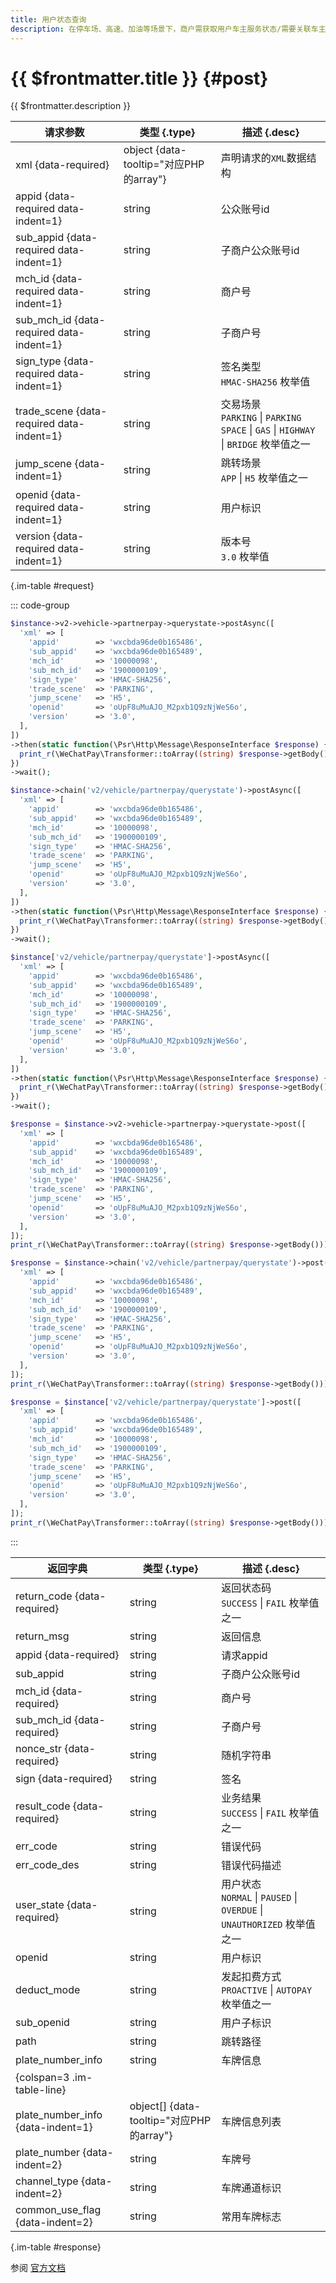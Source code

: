 ```yaml
---
title: 用户状态查询
description: 在停车场、高速、加油等场景下，商户需获取用户车主服务状态/需要关联车主服务。本接口，会查询用户是否开通、授权、有欠费或黑名单用户情况，并将对应的用户状态进行返回。
---
```


# {{ $frontmatter.title }} {#post}

{{ $frontmatter.description }}

| 请求参数 | 类型 {.type} | 描述 {.desc}
| --- | --- | ---
| xml {data-required} | object {data-tooltip="对应PHP的array"} | 声明请求的`XML`数据结构
| appid {data-required data-indent=1} | string | 公众账号id
| sub_appid {data-required data-indent=1} | string | 子商户公众账号id
| mch_id {data-required data-indent=1} | string | 商户号
| sub_mch_id {data-required data-indent=1} | string | 子商户号
| sign_type {data-required data-indent=1} | string | 签名类型<br/>`HMAC-SHA256` 枚举值
| trade_scene {data-required data-indent=1} | string | 交易场景<br/>`PARKING` \| `PARKING SPACE` \| `GAS` \| `HIGHWAY` \| `BRIDGE` 枚举值之一
| jump_scene {data-indent=1} | string | 跳转场景<br/>`APP` \| `H5` 枚举值之一
| openid {data-required data-indent=1} | string | 用户标识
| version {data-required data-indent=1} | string | 版本号<br/>`3.0` 枚举值

{.im-table #request}

::: code-group

```php [异步纯链式]
$instance->v2->vehicle->partnerpay->querystate->postAsync([
  'xml' => [
    'appid'        => 'wxcbda96de0b165486',
    'sub_appid'    => 'wxcbda96de0b165489',
    'mch_id'       => '10000098',
    'sub_mch_id'   => '1900000109',
    'sign_type'    => 'HMAC-SHA256',
    'trade_scene'  => 'PARKING',
    'jump_scene'   => 'H5',
    'openid'       => 'oUpF8uMuAJO_M2pxb1Q9zNjWeS6o',
    'version'      => '3.0',
  ],
])
->then(static function(\Psr\Http\Message\ResponseInterface $response) {
  print_r(\WeChatPay\Transformer::toArray((string) $response->getBody()));
})
->wait();
```

```php [异步声明式]
$instance->chain('v2/vehicle/partnerpay/querystate')->postAsync([
  'xml' => [
    'appid'        => 'wxcbda96de0b165486',
    'sub_appid'    => 'wxcbda96de0b165489',
    'mch_id'       => '10000098',
    'sub_mch_id'   => '1900000109',
    'sign_type'    => 'HMAC-SHA256',
    'trade_scene'  => 'PARKING',
    'jump_scene'   => 'H5',
    'openid'       => 'oUpF8uMuAJO_M2pxb1Q9zNjWeS6o',
    'version'      => '3.0',
  ],
])
->then(static function(\Psr\Http\Message\ResponseInterface $response) {
  print_r(\WeChatPay\Transformer::toArray((string) $response->getBody()));
})
->wait();
```

```php [异步属性式]
$instance['v2/vehicle/partnerpay/querystate']->postAsync([
  'xml' => [
    'appid'        => 'wxcbda96de0b165486',
    'sub_appid'    => 'wxcbda96de0b165489',
    'mch_id'       => '10000098',
    'sub_mch_id'   => '1900000109',
    'sign_type'    => 'HMAC-SHA256',
    'trade_scene'  => 'PARKING',
    'jump_scene'   => 'H5',
    'openid'       => 'oUpF8uMuAJO_M2pxb1Q9zNjWeS6o',
    'version'      => '3.0',
  ],
])
->then(static function(\Psr\Http\Message\ResponseInterface $response) {
  print_r(\WeChatPay\Transformer::toArray((string) $response->getBody()));
})
->wait();
```

```php [同步纯链式]
$response = $instance->v2->vehicle->partnerpay->querystate->post([
  'xml' => [
    'appid'        => 'wxcbda96de0b165486',
    'sub_appid'    => 'wxcbda96de0b165489',
    'mch_id'       => '10000098',
    'sub_mch_id'   => '1900000109',
    'sign_type'    => 'HMAC-SHA256',
    'trade_scene'  => 'PARKING',
    'jump_scene'   => 'H5',
    'openid'       => 'oUpF8uMuAJO_M2pxb1Q9zNjWeS6o',
    'version'      => '3.0',
  ],
]);
print_r(\WeChatPay\Transformer::toArray((string) $response->getBody()));
```

```php [同步声明式]
$response = $instance->chain('v2/vehicle/partnerpay/querystate')->post([
  'xml' => [
    'appid'        => 'wxcbda96de0b165486',
    'sub_appid'    => 'wxcbda96de0b165489',
    'mch_id'       => '10000098',
    'sub_mch_id'   => '1900000109',
    'sign_type'    => 'HMAC-SHA256',
    'trade_scene'  => 'PARKING',
    'jump_scene'   => 'H5',
    'openid'       => 'oUpF8uMuAJO_M2pxb1Q9zNjWeS6o',
    'version'      => '3.0',
  ],
]);
print_r(\WeChatPay\Transformer::toArray((string) $response->getBody()));
```

```php [同步属性式]
$response = $instance['v2/vehicle/partnerpay/querystate']->post([
  'xml' => [
    'appid'        => 'wxcbda96de0b165486',
    'sub_appid'    => 'wxcbda96de0b165489',
    'mch_id'       => '10000098',
    'sub_mch_id'   => '1900000109',
    'sign_type'    => 'HMAC-SHA256',
    'trade_scene'  => 'PARKING',
    'jump_scene'   => 'H5',
    'openid'       => 'oUpF8uMuAJO_M2pxb1Q9zNjWeS6o',
    'version'      => '3.0',
  ],
]);
print_r(\WeChatPay\Transformer::toArray((string) $response->getBody()));
```

:::

| 返回字典 | 类型 {.type} | 描述 {.desc}
| --- | --- | ---
| return_code {data-required} | string | 返回状态码<br/>`SUCCESS` \| `FAIL` 枚举值之一
| return_msg | string | 返回信息
| appid {data-required} | string | 请求appid
| sub_appid | string | 子商户公众账号id
| mch_id {data-required} | string | 商户号
| sub_mch_id {data-required} | string | 子商户号
| nonce_str {data-required} | string | 随机字符串
| sign {data-required} | string | 签名
| result_code {data-required} | string | 业务结果<br/>`SUCCESS` \| `FAIL` 枚举值之一
| err_code | string | 错误代码
| err_code_des | string | 错误代码描述
| user_state {data-required} | string | 用户状态<br/>`NORMAL` \| `PAUSED` \| `OVERDUE` \| `UNAUTHORIZED` 枚举值之一
| openid | string | 用户标识
| deduct_mode | string | 发起扣费方式<br/>`PROACTIVE` \| `AUTOPAY` 枚举值之一
| sub_openid | string | 用户子标识
| path | string | 跳转路径
| plate_number_info | string | 车牌信息
| {colspan=3 .im-table-line}
| plate_number_info {data-indent=1} | object[] {data-tooltip="对应PHP的array"} | 车牌信息列表
| plate_number {data-indent=2} | string | 车牌号
| channel_type {data-indent=2} | string | 车牌通道标识
| common_use_flag {data-indent=2} | string | 常用车牌标志

{.im-table #response}

参阅 [官方文档](https://pay.weixin.qq.com/wiki/doc/api/vehicle_v2_sl.php?chapter=20_93&index=9&p=202)
